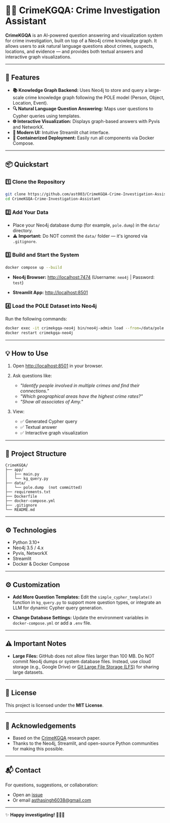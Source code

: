 # 🕵️‍♀️ CrimeKGQA: Crime Investigation Assistant

**CrimeKGQA** is an AI-powered question answering and visualization system for crime investigation, built on top of a Neo4j crime knowledge graph. It allows users to ask natural language questions about crimes, suspects, locations, and evidence — and provides both textual answers and interactive graph visualizations.

---

## 🚀 Features

* **📚 Knowledge Graph Backend:** Uses Neo4j to store and query a large-scale crime knowledge graph following the POLE model (Person, Object, Location, Event).
* **🔍 Natural Language Question Answering:** Maps user questions to Cypher queries using templates.
* **🌐 Interactive Visualization:** Displays graph-based answers with Pyvis and NetworkX.
* **💬 Modern UI:** Intuitive Streamlit chat interface.
* **🐳 Containerized Deployment:** Easily run all components via Docker Compose.

---

## 📦 Quickstart

### 1️⃣ Clone the Repository

```bash
git clone https://github.com/ast003/CrimeKGQA-Crime-Investigation-Assistant.git
cd CrimeKGQA-Crime-Investigation-Assistant
```

### 2️⃣ Add Your Data

* Place your Neo4j database dump (for example, `pole.dump`) in the `data/` directory.
* ⚠️ **Important:** Do NOT commit the `data/` folder — it's ignored via `.gitignore`.

### 3️⃣ Build and Start the System

```bash
docker compose up --build
```

* **Neo4j Browser:** [http://localhost:7474](http://localhost:7474)
  (Username: `neo4j` | Password: `test`)

* **Streamlit App:** [http://localhost:8501](http://localhost:8501)

### 4️⃣ Load the POLE Dataset into Neo4j

Run the following commands:

```bash
docker exec -it crimekgqa-neo4j bin/neo4j-admin load --from=/data/pole.dump --database=graph.db --force
docker restart crimekgqa-neo4j
```

---

## 💡 How to Use

1. Open [http://localhost:8501](http://localhost:8501) in your browser.
2. Ask questions like:

   * *"Identify people involved in multiple crimes and find their connections."*
   * *"Which geographical areas have the highest crime rates?"*
   * *"Show all associates of Amy."*
3. View:

   * ✅ Generated Cypher query
   * ✅ Textual answer
   * ✅ Interactive graph visualization

---

## 📂 Project Structure

```
CrimeKGQA/
├── app/
│   ├── main.py
│   └── kg_query.py
├── data/
│   └── pole.dump  (not committed)
├── requirements.txt
├── Dockerfile
├── docker-compose.yml
├── .gitignore
└── README.md
```

---

## ⚙️ Technologies

* Python 3.10+
* Neo4j 3.5 / 4.x
* Pyvis, NetworkX
* Streamlit
* Docker & Docker Compose

---

## ⚙️ Customization

* **Add More Question Templates:**
  Edit the `simple_cypher_template()` function in `kg_query.py` to support more question types, or integrate an LLM for dynamic Cypher query generation.

* **Change Database Settings:**
  Update the environment variables in `docker-compose.yml` or add a `.env` file.

---

## ⚠️ Important Notes

* **Large Files:**
  GitHub does not allow files larger than 100 MB. Do NOT commit Neo4j dumps or system database files. Instead, use cloud storage (e.g., Google Drive) or [Git Large File Storage (LFS)](https://git-lfs.github.com) for sharing large datasets.

---

## 📜 License

This project is licensed under the **MIT License**.

---

## 🙏 Acknowledgements

* Based on the [CrimeKGQA](https://arxiv.org/abs/2305.12292) research paper.
* Thanks to the Neo4j, Streamlit, and open-source Python communities for making this possible.

---

## 📬 Contact

For questions, suggestions, or collaboration:

* Open an [issue](https://github.com/ast003/CrimeKGQA-Crime-Investigation-Assistant/issues)
* Or email [asthasingh6038@gmail.com](mailto:asthasingh6038@gmail.com)

---

✨ **Happy investigating! 🕵️‍♂️✨**

